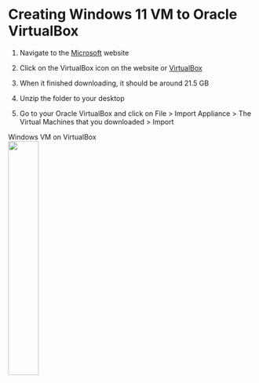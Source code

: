 # Creating Windows 11 VM to Oracle VirtualBox 

1. Navigate to the [Microsoft](https://developer.microsoft.com/en-us/windows/downloads/virtual-machines/) website

2. Click on the VirtualBox icon on the website or [VirtualBox](https://aka.ms/windev_VM_virtualbox)

3. When it finished downloading, it should be around 21.5 GB

4. Unzip the folder to your desktop

5. Go to your Oracle VirtualBox and click on File > Import Appliance > The Virtual Machines that you downloaded > Import 

<p align="left">
Windows VM on VirtualBox <br/>
<img src="https://i.imgur.com/EqESyeK.png" height="35%" width="35%" alt=""/>
<br />
